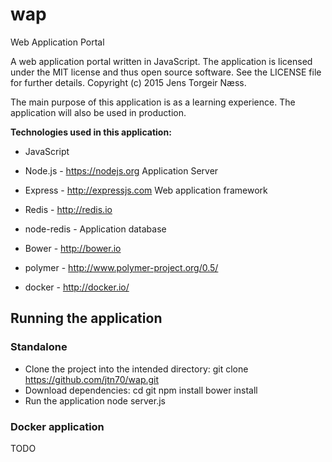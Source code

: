 # wap
Web Application Portal

A web application portal written in JavaScript.
The application is licensed under the MIT license and thus open source software.
See the LICENSE file for further details.
Copyright (c) 2015 Jens Torgeir Næss.

The main purpose of this application is as a learning experience. The application
will also be used in production.

**Technologies used in this application:**
* JavaScript
* Node.js     - https://nodejs.org
                Application Server
* Express     - http://expressjs.com
                Web application framework
* Redis       - http://redis.io
* node-redis
              - Application database
* Bower      - http://bower.io

* polymer    - http://www.polymer-project.org/0.5/
* docker     - http://docker.io/

## Running the application
### Standalone
* Clone the project into the intended directory:
git clone https://github.com/jtn70/wap.git
* Download dependencies:
cd git
npm install
bower install
* Run the application
node server.js
### Docker application
TODO




